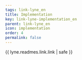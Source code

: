 ```yaml
---
tags: link-lyne_en
title: Implementation
key: link-lyne-implementation_en
parent: link-lyne_en
icon: implementation
order: 4
permalink: false  
---
```

{{ lyne.readmes.link.link | safe }}


